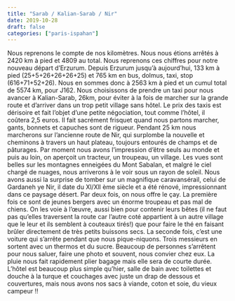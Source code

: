 ```yaml
---
title: "Sarab / Kalian-Sarab / Nir"
date: 2019-10-28
draft: false
categories: ["paris-ispahan"]
---
```


Nous reprenons le compte de nos kilomètres. Nous nous étions arrêtés à 2420 km à pied et 4809 au total. Nous reprenons ces chiffres pour notre nouveau départ d’Erzurum. Depuis Erzurum jusqu’à aujourd’hui, 133 km à pied (25+5+26+26+26+25) et 765 km en bus, dolmus, taxi, stop (616+71+52+26). Nous en sommes donc à 2563 km à pied et un cumul total de 5574 km, pour J162.
Nous choisissons de prendre un taxi pour nous avancer à Kalian-Sarab, 26km, pour éviter à la fois de marcher sur la grande route et d’arriver dans un trop petit village sans hôtel. Le prix des taxis est dérisoire et fait l’objet d’une petite négociation, tout comme l’hôtel, il coûtera 2,5 euros.
Il fait sacrément frisquet quand nous partons marcher, gants, bonnets et capuches sont de rigueur. Pendant 25 km nous marcherons sur l’ancienne route de Nir, qui surplombe la nouvelle et cheminons à travers un haut plateau, toujours entourés de champs et de pâturages. Par moment nous avons l’impression d’être seuls au monde et puis au loin, on aperçoit un tracteur, un troupeau, un village.
Les vues sont belles sur les montagnes enneigées du Mont Sabalan, et malgré le ciel chargé de nuages, nous arriverons à le voir sous un rayon de soleil. Nous avons aussi la surprise de tomber sur un magnifique caravansérail, celui de Gardaneh ye Nir, il date du Xl/Xll ème siècle et a été rénové, impressionnant dans ce paysage désert.
Par deux fois, on nous offre le çay. La première fois ce sont de jeunes bergers avec un énorme troupeau et pas mal de chiens. On les voie à l’œuvre, aussi bien pour contenir leurs bêtes (il ne faut pas qu’elles traversent la route car l’autre coté appartient à un autre village que le leur et ils semblent à couteaux tirés!) que pour faire le thé en faisant brûler directement de très petits buissons secs. La seconde fois, c’est une voiture qui s’arrête pendant que nous pique-niquons. Trois messieurs en sortent avec un thermos et du sucre. Beaucoup de personnes s’arrêtent pour nous saluer, faire une photo et souvent, nous convier chez eux.
La pluie nous fait rapidement plier bagage mais elle sera de courte durée.
L’hôtel est beaucoup plus simple qu’hier, salle de bain avec toilettes et douche à la turque et couchages avec juste un drap de dessous et couvertures, mais nous avons nos sacs à viande, coton et soie, du vieux campeur !!
